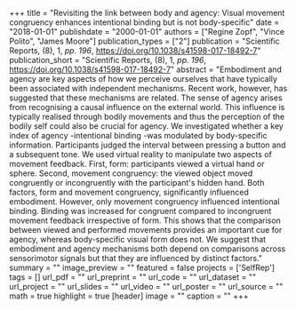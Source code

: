 +++
title = "Revisiting the link between body and agency: Visual movement congruency enhances intentional binding but is not body-specific"
date = "2018-01-01"
publishdate = "2000-01-01"
authors = ["Regine Zopf", "Vince Polito", "James Moore"]
publication_types = ["2"]
publication = "Scientific Reports, (8), 1, _pp. 196_, https://doi.org/10.1038/s41598-017-18492-7"
publication_short = "Scientific Reports, (8), 1, _pp. 196_, https://doi.org/10.1038/s41598-017-18492-7"
abstract = "Embodiment and agency are key aspects of how we perceive ourselves that have typically been associated with independent mechanisms. Recent work, however, has suggested that these mechanisms are related. The sense of agency arises from recognising a causal influence on the external world. This influence is typically realised through bodily movements and thus the perception of the bodily self could also be crucial for agency. We investigated whether a key index of agency -intentional binding -was modulated by body-specific information. Participants judged the interval between pressing a button and a subsequent tone. We used virtual reality to manipulate two aspects of movement feedback. First, form: participants viewed a virtual hand or sphere. Second, movement congruency: the viewed object moved congruently or incongruently with the participant's hidden hand. Both factors, form and movement congruency, significantly influenced embodiment. However, only movement congruency influenced intentional binding. Binding was increased for congruent compared to incongruent movement feedback irrespective of form. This shows that the comparison between viewed and performed movements provides an important cue for agency, whereas body-specific visual form does not. We suggest that embodiment and agency mechanisms both depend on comparisons across sensorimotor signals but that they are influenced by distinct factors."
summary = ""
image_preview = ""
featured = false
projects = ['SelfRep']
tags = []
url_pdf = ""
url_preprint = ""
url_code = ""
url_dataset = ""
url_project = ""
url_slides = ""
url_video = ""
url_poster = ""
url_source = ""
math = true
highlight = true
[header]
image = ""
caption = ""
+++
